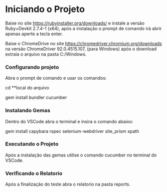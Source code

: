 # Iniciando o Projeto 
 
Baixe no site https://rubyinstaller.org/downloads/ e instale a versão Ruby+Devkit 2.7.4-1 (x64), após a instalação o prompt de comando irá abrir apenas aperte a tecla enter.
 
Baixe o ChromeDrive no site https://chromedriver.chromium.org/downloads na versão ChromeDriver 92.0.4515.107, (para Windows) após o download extraia o arquivo na pasta C:/Windows.
 
### Configurando projeto

Abra o prompt de comando e usar os comandos:

cd **local do arquivo

gem install bundler cucumber

### Instalando Gemas

Dentro do VSCode abra o terminal e insira o comando abaixo:

gem install capybara rspec selenium-webdriver site_prism xpath
 
### Executando o Projeto

Após a instalação das gemas utilise o comando cucumber no terminal do VSCode.

### Verificando o Relatorio

Após a finalização do teste abra o relatorio na pasta reports.
